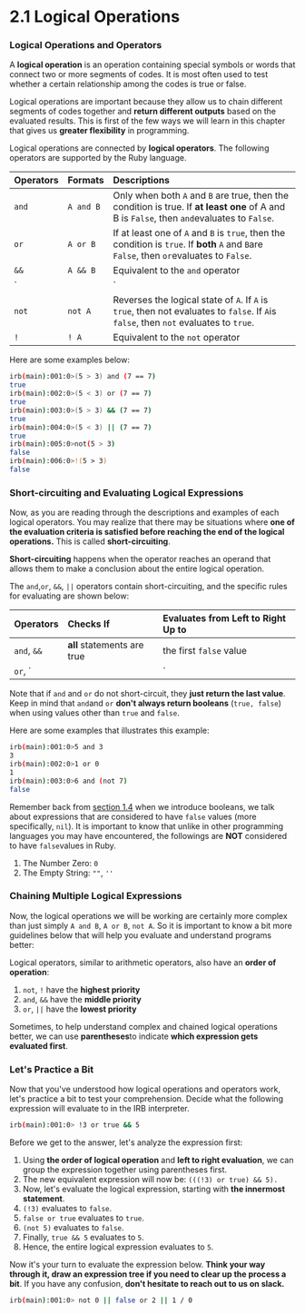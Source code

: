 # 2.1 Logical Operations

### Logical Operations and Operators

A **logical operation** is an operation containing special symbols or words that connect two or more segments of codes. It is most often used to test whether a certain relationship among the codes is true or false.

Logical operations are important because they allow us to chain different segments of codes together and **return different outputs** based on the evaluated results. This is first of the few ways we will learn in this chapter that gives us **greater flexibility** in programming.

Logical operations are connected by **logical operators**. The following operators are supported by the Ruby language.

| Operators | Formats | Descriptions |
| :--- | :--- | :--- |
| `and` | `A and B` | Only when both `A` and `B` are true, then the condition is true. If **at least one** of A and B is `False`, then `and`evaluates to `False`. |
| `or` | `A or B` | If at least one of `A` and `B` is `true`, then the condition is `true`. If **both** `A` and `B`are `False`, then `or`evaluates to `False`. |
| `&&` | `A && B` | Equivalent to the `and` operator |
| `||` | `A || B` | Equivalent to the `or` operator |
| `not` | `not A` | Reverses the logical state of `A`. If `A` is `true`, then not evaluates to `false`. If `A`is `false`, then `not` evaluates to `true`. |
| `!` | `! A` | Equivalent to the `not` operator |

Here are some examples below:

```bash
irb(main):001:0>(5 > 3) and (7 == 7)
true
irb(main):002:0>(5 < 3) or (7 == 7)
true
irb(main):003:0>(5 > 3) && (7 == 7)
true
irb(main):004:0>(5 < 3) || (7 == 7)
true
irb(main):005:0>not(5 > 3)
false
irb(main):006:0>!(5 > 3)
false
```

### Short-circuiting and Evaluating Logical Expressions

Now, as you are reading through the descriptions and examples of each logical operators. You may realize that there may be situations where **one of the evaluation criteria is satisfied before reaching the end of the logical operations.** This is called **short-circuiting**.

**Short-circuiting** happens when the operator reaches an operand that allows them to make a conclusion about the entire logical operation.

The `and`,`or`, `&&`, `||` operators contain short-circuiting, and the specific rules for evaluating are shown below:

| Operators | Checks If | Evaluates from Left to Right Up to |
| :--- | :--- | :--- |
| `and`, `&&` | **all** statements are true | the first `false` value |
| `or`, `||` | **any** of the statements is true | the first `true` value |

Note that if `and` and `or` do not short-circuit, they **just return the last value**. Keep in mind that `and`and `or` **don't always return booleans** \(`true, false`\) when using values other than `true` and `false`.

Here are some examples that illustrates this example:

```bash
irb(main):001:0>5 and 3
3
irb(main):002:0>1 or 0
1
irb(main):003:0>6 and (not 7)
false
```

Remember back from [section 1.4](https://e98.gitbook.io/e98/~/edit/primary/2.-make-your-codes-smarter/2.1-logic-operations) when we introduce booleans, we talk about expressions that are considered to have `false` values \(more specifically, `nil`\). It is important to know that unlike in other programming languages you may have encountered, the followings are **NOT** considered to have `false`values in Ruby.

1. The Number Zero: `0`
2. The Empty String: `""`, `''`

### Chaining Multiple Logical Expressions

Now, the logical operations we will be working are certainly more complex than just simply `A and B`, `A or B`, `not A`. So it is important to know a bit more guidelines below that will help you evaluate and understand programs better:

Logical operators, similar to arithmetic operators, also have an **order of operation**:

1. `not`, `!` have the **highest priority**
2. `and`, `&&` have the **middle priority**
3. `or`, `||` have the **lowest priority**

Sometimes, to help understand complex and chained logical operations better, we can use **parentheses**to indicate **which expression gets evaluated first**.

### Let's Practice a Bit

Now that you've understood how logical operations and operators work, let's practice a bit to test your comprehension. Decide what the following expression will evaluate to in the IRB interpreter.

```bash
irb(main):001:0> !3 or true && 5
```

Before we get to the answer, let's analyze the expression first:

1. Using **the order of logical operation** and **left to right evaluation**, we can group the expression together using parentheses first.
2. The new equivalent expression will now be: `(((!3) or true) && 5).`
3. Now, let's evaluate the logical expression, starting with **the innermost statement**.
4. `(!3)` evaluates to `false`.
5. `false or true` evaluates to `true`.
6. `(not 5)` evaluates to `false`.
7. Finally, `true && 5` evaluates to `5`.
8. Hence, the entire logical expression evaluates to `5`.

Now it's your turn to evaluate the expression below. **Think your way through it, draw an expression tree if you need to clear up the process a bit**. If you have any confusion, **don't hesitate to reach out to us on slack.**

```bash
irb(main):001:0> not 0 || false or 2 || 1 / 0
```

